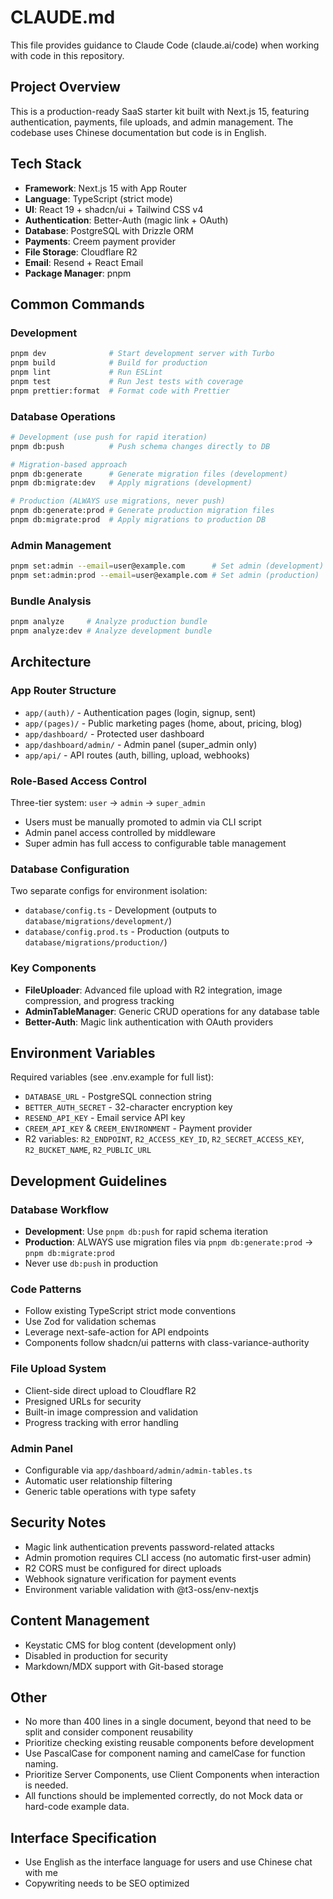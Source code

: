 # CLAUDE.md

This file provides guidance to Claude Code (claude.ai/code) when working with code in this repository.

## Project Overview

This is a production-ready SaaS starter kit built with Next.js 15, featuring authentication, payments, file uploads, and admin management. The codebase uses Chinese documentation but code is in English.

## Tech Stack

- **Framework**: Next.js 15 with App Router
- **Language**: TypeScript (strict mode)
- **UI**: React 19 + shadcn/ui + Tailwind CSS v4
- **Authentication**: Better-Auth (magic link + OAuth)
- **Database**: PostgreSQL with Drizzle ORM
- **Payments**: Creem payment provider
- **File Storage**: Cloudflare R2
- **Email**: Resend + React Email
- **Package Manager**: pnpm

## Common Commands

### Development

```bash
pnpm dev              # Start development server with Turbo
pnpm build            # Build for production
pnpm lint             # Run ESLint
pnpm test             # Run Jest tests with coverage
pnpm prettier:format  # Format code with Prettier
```

### Database Operations

```bash
# Development (use push for rapid iteration)
pnpm db:push          # Push schema changes directly to DB

# Migration-based approach
pnpm db:generate      # Generate migration files (development)
pnpm db:migrate:dev   # Apply migrations (development)

# Production (ALWAYS use migrations, never push)
pnpm db:generate:prod # Generate production migration files
pnpm db:migrate:prod  # Apply migrations to production DB
```

### Admin Management

```bash
pnpm set:admin --email=user@example.com      # Set admin (development)
pnpm set:admin:prod --email=user@example.com # Set admin (production)
```

### Bundle Analysis

```bash
pnpm analyze     # Analyze production bundle
pnpm analyze:dev # Analyze development bundle
```

## Architecture

### App Router Structure

- `app/(auth)/` - Authentication pages (login, signup, sent)
- `app/(pages)/` - Public marketing pages (home, about, pricing, blog)
- `app/dashboard/` - Protected user dashboard
- `app/dashboard/admin/` - Admin panel (super_admin only)
- `app/api/` - API routes (auth, billing, upload, webhooks)

### Role-Based Access Control

Three-tier system: `user` → `admin` → `super_admin`

- Users must be manually promoted to admin via CLI script
- Admin panel access controlled by middleware
- Super admin has full access to configurable table management

### Database Configuration

Two separate configs for environment isolation:

- `database/config.ts` - Development (outputs to `database/migrations/development/`)
- `database/config.prod.ts` - Production (outputs to `database/migrations/production/`)

### Key Components

- **FileUploader**: Advanced file upload with R2 integration, image compression, and progress tracking
- **AdminTableManager**: Generic CRUD operations for any database table
- **Better-Auth**: Magic link authentication with OAuth providers

## Environment Variables

Required variables (see .env.example for full list):

- `DATABASE_URL` - PostgreSQL connection string
- `BETTER_AUTH_SECRET` - 32-character encryption key
- `RESEND_API_KEY` - Email service API key
- `CREEM_API_KEY` & `CREEM_ENVIRONMENT` - Payment provider
- R2 variables: `R2_ENDPOINT`, `R2_ACCESS_KEY_ID`, `R2_SECRET_ACCESS_KEY`, `R2_BUCKET_NAME`, `R2_PUBLIC_URL`

## Development Guidelines

### Database Workflow

- **Development**: Use `pnpm db:push` for rapid schema iteration
- **Production**: ALWAYS use migration files via `pnpm db:generate:prod` → `pnpm db:migrate:prod`
- Never use `db:push` in production

### Code Patterns

- Follow existing TypeScript strict mode conventions
- Use Zod for validation schemas
- Leverage next-safe-action for API endpoints
- Components follow shadcn/ui patterns with class-variance-authority

### File Upload System

- Client-side direct upload to Cloudflare R2
- Presigned URLs for security
- Built-in image compression and validation
- Progress tracking with error handling

### Admin Panel

- Configurable via `app/dashboard/admin/admin-tables.ts`
- Automatic user relationship filtering
- Generic table operations with type safety

## Security Notes

- Magic link authentication prevents password-related attacks
- Admin promotion requires CLI access (no automatic first-user admin)
- R2 CORS must be configured for direct uploads
- Webhook signature verification for payment events
- Environment variable validation with @t3-oss/env-nextjs

## Content Management

- Keystatic CMS for blog content (development only)
- Disabled in production for security
- Markdown/MDX support with Git-based storage

## Other

- No more than 400 lines in a single document, beyond that need to be split and consider component reusability
- Prioritize checking existing reusable components before development
- Use PascalCase for component naming and camelCase for function naming.
- Prioritize Server Components, use Client Components when interaction is needed.
- All functions should be implemented correctly, do not Mock data or hard-code example data.

## Interface Specification

- Use English as the interface language for users and use Chinese chat with me
- Copywriting needs to be SEO optimized
